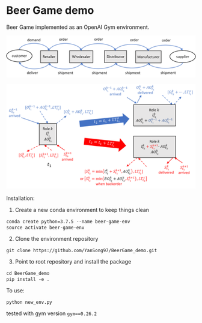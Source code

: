# Beer Game demo
Beer Game implemented as an OpenAI Gym environment.


![roles.png](docs%2Froles.png)


![order_shipment.png](docs%2Forder_shipment.png)


Installation:

1. Create a new conda environment to keep things clean
```
conda create python=3.7.5 --name beer-game-env
source activate beer-game-env
```

2. Clone the environment repository
```
git clone https://github.com/YanSong97/BeerGame_demo.git 
```

3. Point to root repository and install the package
```
cd BeerGame_demo
pip install -e .
```

To use:
```
python new_env.py
```

tested with gym version `gym==0.26.2`